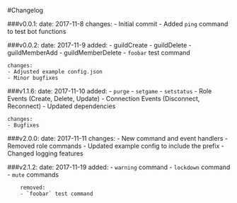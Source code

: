 #Changelog

###v0.0.1:
  date: 2017-11-8
    changes:
    - Initial commit
    - Added `ping` command to test bot functions

###v0.0.2:
  date: 2017-11-9
    added:
    - guildCreate
    - guildDelete
    - guildMemberAdd
    - guildMemberDelete
    - `foobar` test command

    changes:
    - Adjusted example config.json
    - Minor bugfixes

###v1.1.6:
  date: 2017-11-10
    added:
    - `purge`
    - `setgame`
    - `setstatus`
    - Role Events (Create, Delete, Update)
    - Connection Events (Disconnect, Reconnect)
    - Updated dependencies

    changes:
    - Bugfixes

###v2.0.0:
      date: 2017-11-11
        changes:
        - New command and event handlers
        - Removed role commands
        - Updated example config to include the prefix
        - Changed logging features

###v2.1.2:
      date: 2017-11-19
        added:
        - `warning` command
        - `lockdown` command
        - `mute` commands

        removed:
        - `foobar` test command
